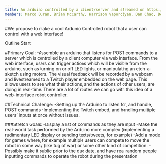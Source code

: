 ```yaml
--- 
title: An arduino controlled by a client/server and streamed on https://twitch.tv.
members: Marco Duran, Brian McCarthy, Harrison Vaporciyan, Dan Chao, Derek Murphy
--- 
```


#We propose to make a cool Ardunio Controlled robot that a user can control with a web interface!

Outline Start

#Primary Goal:
-Assemble an arduino that listens for POST commands to a server which is controlled by a client computer via web interface. From the web interface, users can trigger actions which will be visible from the arduino, such as turning on or off LED lights, or manipulating an etch-a-sketch using motors. The visual feedback will be recorded by a webcam and livestreamed to a Twitch player embedded on the web page. This allows users to see what their actions, and the actions of other users, are doing in real-time. There are a lot of routes we can go with this idea of a web-interface robot controller.

##Technical Challenge:
-Setting up the Arduino to listen for, and handle, POST commands
-Implementing the Twitch embed, and handling multiple users’ inputs at once without issues. 

###Stretch Goals:
-Display a list of commands as they are input
-Make the real-world task performed by the Arduino more complex (implementing a rudimentary LED display or sending texts/tweets, for example) 
-Add a mode for games where, for example multiple users can compete to move the robot in some way (like tug of war) or some other kind of competition.
-Possibly make it public prior to the due date, and have real random people inputting commands to operate the robot during the presentation




